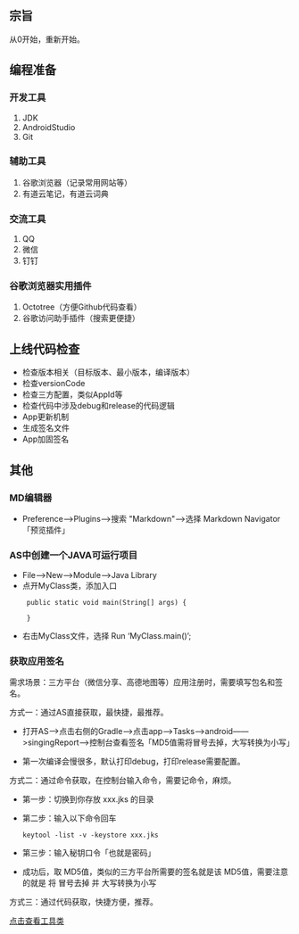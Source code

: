 ## 宗旨
从0开始，重新开始。

## 编程准备 
### 开发工具
1.  JDK
2.  AndroidStudio
3.  Git

### 辅助工具
1.  谷歌浏览器（记录常用网站等）
2.  有道云笔记，有道云词典

### 交流工具
1.  QQ
2.  微信 
3.  钉钉

### 谷歌浏览器实用插件
1.  Octotree（方便Github代码查看）
2.  谷歌访问助手插件（搜索更便捷）

## 上线代码检查
* 检查版本相关（目标版本、最小版本，编译版本）
* 检查versionCode
* 检查三方配置，类似AppId等
* 检查代码中涉及debug和release的代码逻辑
* App更新机制
* 生成签名文件
* App加固签名



## 其他

### MD编辑器
*  Preference——>Plugins——>搜索 "Markdown"——>选择 Markdown
   Navigator「预览插件」
  

### AS中创建一个JAVA可运行项目
*  File—>New—>Module—>Java Library
*  点开MyClass类，添加入口 
   ```
    public static void main(String[] args) {
        
    }
    ```
* 右击MyClass文件，选择 Run ‘MyClass.main()’;

### 获取应用签名

需求场景：三方平台（微信分享、高德地图等）应用注册时，需要填写包名和签名。

方式一：通过AS直接获取，最快捷，最推荐。

* 打开AS——>点击右侧的Gradle——>点击app——>Tasks——>android——>singingReport——>控制台查看签名「MD5值需将冒号去掉，大写转换为小写」

* 第一次编译会慢很多，默认打印debug，打印release需要配置。

方式二：通过命令获取，在控制台输入命令，需要记命令，麻烦。

* 第一步：切换到你存放 xxx.jks 的目录

* 第二步：输入以下命令回车
   ```
   keytool -list -v -keystore xxx.jks 
   ```
* 第三步：输入秘钥口令「也就是密码」

* 成功后，取 MD5值，类似的三方平台所需要的签名就是该 MD5值，需要注意的就是 将 冒号去掉 并 大写转换为小写

方式三：通过代码获取，快捷方便，推荐。

[点击查看工具类](https://github.com/NanaGithub/Today/blob/master/base/src/main/java/com/jnn/mylibrary/util/AppSigning.java)



